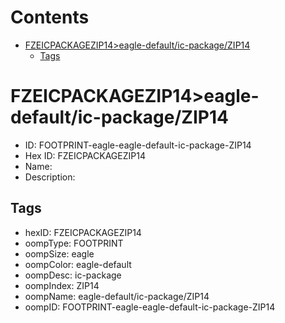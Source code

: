 



Contents
========

* [FZEICPACKAGEZIP14>eagle-default/ic-package/ZIP14](#fzeicpackagezip14eagle-defaultic-packagezip14)
	* [Tags](#tags)

# FZEICPACKAGEZIP14>eagle-default/ic-package/ZIP14

- ID: FOOTPRINT-eagle-eagle-default-ic-package-ZIP14
- Hex ID: FZEICPACKAGEZIP14
- Name: 
- Description: 

## Tags

- hexID: FZEICPACKAGEZIP14
- oompType: FOOTPRINT
- oompSize: eagle
- oompColor: eagle-default
- oompDesc: ic-package
- oompIndex: ZIP14
- oompName: eagle-default/ic-package/ZIP14
- oompID: FOOTPRINT-eagle-eagle-default-ic-package-ZIP14
